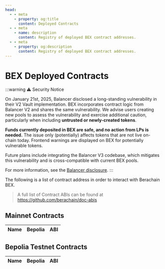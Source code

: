 ```yaml
---
head:
  - - meta
    - property: og:title
      content: Deployed Contracts
  - - meta
    - name: description
      content: Registry of deployed BEX contract addresses.
  - - meta
    - property: og:description
      content: Registry of deployed BEX contract addresses.
---
```


<script setup>
  import config from '@berachain/config/constants.json';
</script>

# BEX Deployed Contracts

:::warning ⚠️ Security Notice

On January 21st, 2025, Balancer disclosed a long-standing vulnerability in their V2 Vault implementation. BEX incorporates contract logic from Balancer V2 and shares the same vulnerability. We advise users creating new pools to assess the vulnerability and exercise additional caution, particularly when including **untrusted or newly-created tokens**.

**Funds currently deposited in BEX are safe, and no action from LPs is needed.** The issue only (potentially) affects tokens that are not live on-chain today. Frontend warnings are displayed on BEX for potentially vulnerable tokens.

Future plans include integrating the Balancer V3 codebase, which mitigates this vulnerability and is cross-compatible with current BEX pools.

For more information, see the [Balancer disclosure](https://forum.balancer.fi/t/balancer-v2-token-frontrun-vulnerability-disclosure/6309).
:::

The following is a list of contract address in order to interact with Berachain BEX.

> A full list of Contract ABIs can be found at https://github.com/berachain/doc-abis

## Mainnet Contracts

<table>
  <thead><tr><th>Name</th><th>Bepolia</th><th>ABI</th></tr></thead>
  <tbody>
    <template v-for="(contract, name) in config.contracts.bex">
      <template v-if="contract['mainnet-address']">
        <tr>
          <td><template v-if="contract['docsUrl']"><a :href="contract.docsUrl">{{ contract.name }}</a></template><template v-else><b>{{ contract.name }}</b></template></td>
          <td>
            <a target="_blank" :href="config.mainnet.dapps.berascan.url + 'address/' + contract['mainnet-address']">{{contract['mainnet-address']}}</a>
          </td> 
          <td><template v-if="contract?.abi"><a :href="contract.abi">ABI</a></template></td>
        </tr>
      </template>
    </template>
  </tbody>
</table>

## Bepolia Testnet Contracts

<table>
  <thead><tr><th>Name</th><th>Bepolia</th><th>ABI</th></tr></thead>
  <tbody>
    <template v-for="(contract, name) in config.contracts.bex">
      <template v-if="contract['bepolia-address']">
        <tr>
          <td><template v-if="contract['docsUrl']"><a :href="contract.docsUrl">{{ contract.name }}</a></template><template v-else><b>{{ contract.name }}</b></template></td>
          <td>
            <a target="_blank" :href="config.mainnet.dapps.berascan.url + 'address/' + contract['bepolia-address']">{{contract['bepolia-address']}}</a>
          </td> 
          <td><template v-if="contract?.abi"><a :href="contract.abi">ABI</a></template></td>
        </tr>
      </template>
    </template>
  </tbody>
</table>
